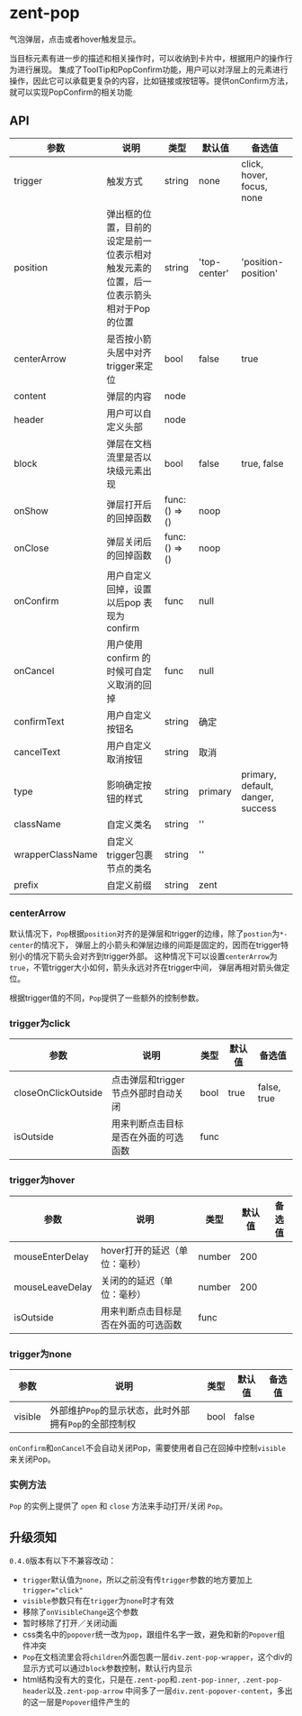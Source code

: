 # zent-pop

气泡弹层，点击或者hover触发显示。

当目标元素有进一步的描述和相关操作时，可以收纳到卡片中，根据用户的操作行为进行展现。
集成了ToolTip和PopConfirm功能，用户可以对浮层上的元素进行操作，因此它可以承载更复杂的内容，比如链接或按钮等。提供onConfirm方法，就可以实现PopConfirm的相关功能

## API

| 参数 | 说明 | 类型 | 默认值 | 备选值 |
|------|------|------|--------|--------|
| trigger | 触发方式 | string | none | click, hover, focus, none |
| position | 弹出框的位置，目前的设定是前一位表示相对触发元素的位置，后一位表示箭头相对于Pop的位置 | string | 'top-center' | 'position-position' |
| centerArrow | 是否按小箭头居中对齐trigger来定位 | bool | false | true |
| content | 弹层的内容 | node | | |
| header | 用户可以自定义头部 | node | | |
| block | 弹层在文档流里是否以块级元素出现 | bool | false | true, false |
| onShow | 弹层打开后的回掉函数 | func: () => () | noop | |
| onClose | 弹层关闭后的回掉函数 | func: () => () | noop | |
| onConfirm | 用户自定义回掉，设置以后pop 表现为confirm | func | null |  |
| onCancel | 用户使用 confirm 的时候可自定义取消的回掉 | func | null |  |
| confirmText | 用户自定义按钮名 | string | 确定 |  |
| cancelText | 用户自定义取消按钮 | string | 取消 |  |
| type | 影响确定按钮的样式 | string | primary | primary, default, danger, success |
| className | 自定义类名 | string | '' |  |
| wrapperClassName | 自定义trigger包裹节点的类名 | string | '' |  |
| prefix | 自定义前缀 | string | zent |  |

### centerArrow

默认情况下，`Pop`根据`position`对齐的是弹层和trigger的边缘，除了`postion`为`*-center`的情况下，
弹层上的小箭头和弹层边缘的间距是固定的，因而在trigger特别小的情况下箭头会对齐到trigger外部。
这种情况下可以设置`centerArrow`为`true`，不管trigger大小如何，箭头永远对齐在trigger中间，
弹层再相对箭头做定位。

根据trigger值的不同，`Pop`提供了一些额外的控制参数。

### trigger为click

| 参数 | 说明 | 类型 | 默认值 | 备选值 |
|------|------|------|--------|--------|
| closeOnClickOutside | 点击弹层和trigger节点外部时自动关闭 | bool | true | false, true |
| isOutside | 用来判断点击目标是否在外面的可选函数 | func | | |


### trigger为hover

| 参数 | 说明 | 类型 | 默认值 | 备选值 |
|------|------|------|--------|--------|
| mouseEnterDelay | hover打开的延迟（单位：毫秒） | number | 200 |  |
| mouseLeaveDelay | 关闭的的延迟（单位：毫秒） | number | 200 |  |
| isOutside | 用来判断点击目标是否在外面的可选函数 | func | | |


### trigger为none

| 参数 | 说明 | 类型 | 默认值 | 备选值 |
|------|------|------|--------|--------|
| visible | 外部维护`Pop`的显示状态，此时外部拥有`Pop`的全部控制权 | bool | false |  |

`onConfirm`和`onCancel`不会自动关闭Pop，需要使用者自己在回掉中控制`visible`来关闭Pop。


### 实例方法

`Pop` 的实例上提供了 `open` 和 `close` 方法来手动打开/关闭 `Pop`。


## 升级须知

`0.4.0`版本有以下不兼容改动：

* `trigger`默认值为`none`，所以之前没有传`trigger`参数的地方要加上`trigger="click"`
* `visible`参数只有在`trigger`为`none`时才有效
* 移除了`onVisibleChange`这个参数
* 暂时移除了打开／关闭动画
* css类名中的`popover`统一改为`pop`，跟组件名字一致，避免和新的`Popover`组件冲突
* `Pop`在文档流里会将`children`外面包裹一层`div.zent-pop-wrapper`，这个div的显示方式可以通过`block`参数控制，默认行内显示
* html结构没有大的变化，只是在`.zent-pop`和`.zent-pop-inner`, `.zent-pop-header`以及`.zent-pop-arrow`
  中间多了一层`div.zent-popover-content`，多出的这一层是`Popover`组件产生的
